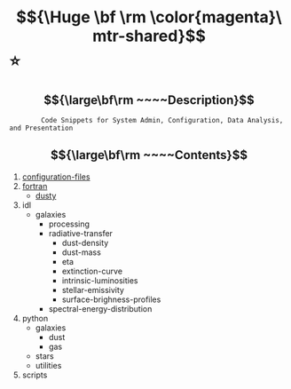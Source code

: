 # $${\Huge \bf \rm \color{magenta}\ mtr-shared}$$ :star:

## $${\large\bf\rm ~~~~Description}$$ 

            Code Snippets for System Admin, Configuration, Data Analysis, and Presentation

## $${\large\bf\rm ~~~~Contents}$$ 

1. <a href="https://github.com/mtrushton/mtr-shared/tree/main/configuration-files">configuration-files</a>
2. <a href="https://github.com/mtrushton/mtr-shared/tree/main/fortan">fortran</a>
   -  <a href="https://github.com/mtrushton/mtr-shared/tree/main/fortan/dusty">dusty</a>
4. idl
   - galaxies
     - processing
     - radiative-transfer
       - dust-density
       - dust-mass
       - eta
       - extinction-curve
       - intrinsic-luminosities
       - stellar-emissivity
       - surface-brighness-profiles
     - spectral-energy-distribution
6. python
   - galaxies
     - dust
     - gas
   - stars
   - utilities
7. scripts
